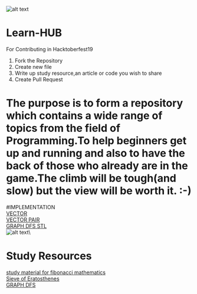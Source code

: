 ![alt text](https://hacktoberfest.digitalocean.com/assets/logo-hf19-header-8245176fe235ab5d942c7580778a914110fa06a23c3d55bf40e2d061809d8785.svg)
# Learn-HUB
For Contributing in Hacktoberfest19 
1) Fork the Repository 
2) Create new file 
3) Write up study resource,an article or code you wish to share 
4) Create Pull Request
# The purpose is to form a repository which contains a wide range of topics from the field of Programming.To help beginners get up and running  and also to have the back of those who already are in the game.The climb will be tough(and slow) but the view will be worth it. :-) 
#IMPLEMENTATION \
[VECTOR](https://github.com/shashank077/Learn-HUB/blob/master/VECTOR_basic.cpp)\
[VECTOR PAIR](https://github.com/shashank077/Learn-HUB/blob/master/Vector_Pair.cpp)\
[GRAPH DFS STL](https://github.com/shashank077/Learn-HUB/blob/master/DFS%40GRAPHS.cpp)\
![alt text](https://media.geeksforgeeks.org/wp-content/cdn-uploads/9-1-1.png)\
# Study Resources
[study material for fibonacci mathematics](http://www.maths.surrey.ac.uk/hosted-sites/R.Knott/Fibonacci/fibmaths.html)\
[Sieve of Eratosthenes](https://www.geeksforgeeks.org/sieve-of-eratosthenes/)\
[GRAPH DFS](https://www.geeksforgeeks.org/graph-implementation-using-stl-for-competitive-programming-set-1-dfs-of-unweighted-and-undirected/)
